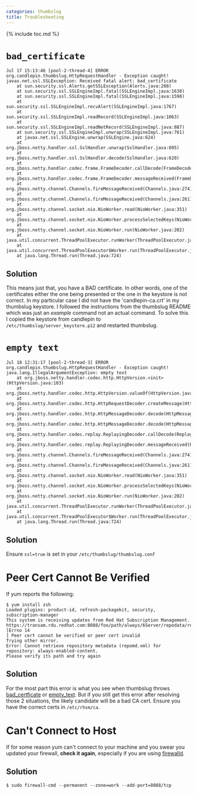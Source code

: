 ```yaml
---
categories: thumbslug
title: Troubleshooting
---
```

{% include toc.md %}

# `bad_certificate`
```console
Jul 17 15:13:46 [pool-2-thread-4] ERROR org.candlepin.thumbslug.HttpRequestHandler - Exception caught!
javax.net.ssl.SSLException: Received fatal alert: bad_certificate
	at sun.security.ssl.Alerts.getSSLException(Alerts.java:208)
	at sun.security.ssl.SSLEngineImpl.fatal(SSLEngineImpl.java:1630)
	at sun.security.ssl.SSLEngineImpl.fatal(SSLEngineImpl.java:1598)
	at sun.security.ssl.SSLEngineImpl.recvAlert(SSLEngineImpl.java:1767)
	at sun.security.ssl.SSLEngineImpl.readRecord(SSLEngineImpl.java:1063)
	at sun.security.ssl.SSLEngineImpl.readNetRecord(SSLEngineImpl.java:887)
	at sun.security.ssl.SSLEngineImpl.unwrap(SSLEngineImpl.java:761)
	at javax.net.ssl.SSLEngine.unwrap(SSLEngine.java:624)
	at org.jboss.netty.handler.ssl.SslHandler.unwrap(SslHandler.java:895)
	at org.jboss.netty.handler.ssl.SslHandler.decode(SslHandler.java:620)
	at org.jboss.netty.handler.codec.frame.FrameDecoder.callDecode(FrameDecoder.java:282)
	at org.jboss.netty.handler.codec.frame.FrameDecoder.messageReceived(FrameDecoder.java:216)
	at org.jboss.netty.channel.Channels.fireMessageReceived(Channels.java:274)
	at org.jboss.netty.channel.Channels.fireMessageReceived(Channels.java:261)
	at org.jboss.netty.channel.socket.nio.NioWorker.read(NioWorker.java:351)
	at org.jboss.netty.channel.socket.nio.NioWorker.processSelectedKeys(NioWorker.java:282)
	at org.jboss.netty.channel.socket.nio.NioWorker.run(NioWorker.java:202)
	at java.util.concurrent.ThreadPoolExecutor.runWorker(ThreadPoolExecutor.java:1145)
	at java.util.concurrent.ThreadPoolExecutor$Worker.run(ThreadPoolExecutor.java:615)
	at java.lang.Thread.run(Thread.java:724)
```

## Solution
This means just that, you have a BAD certificate. In other words, one of the
certificates either the one being presented or the one in the keystore is not
correct. In my particular case I did not have the 'candlepin-ca.crt' in my
thumbslug keystore. I followed the instructions from the thumbslug README which
was just an *example* command not an actual command. To solve this I copied the
keystore from candlepin to `/etc/thumbslug/server_keystore.p12` and restarted
thumbslug.

# `empty text`
```console
Jul 18 12:31:17 [pool-2-thread-3] ERROR org.candlepin.thumbslug.HttpRequestHandler - Exception caught!
java.lang.IllegalArgumentException: empty text
	at org.jboss.netty.handler.codec.http.HttpVersion.<init>(HttpVersion.java:103)
	at org.jboss.netty.handler.codec.http.HttpVersion.valueOf(HttpVersion.java:68)
	at org.jboss.netty.handler.codec.http.HttpRequestDecoder.createMessage(HttpRequestDecoder.java:81)
	at org.jboss.netty.handler.codec.http.HttpMessageDecoder.decode(HttpMessageDecoder.java:198)
	at org.jboss.netty.handler.codec.http.HttpMessageDecoder.decode(HttpMessageDecoder.java:107)
	at org.jboss.netty.handler.codec.replay.ReplayingDecoder.callDecode(ReplayingDecoder.java:470)
	at org.jboss.netty.handler.codec.replay.ReplayingDecoder.messageReceived(ReplayingDecoder.java:443)
	at org.jboss.netty.channel.Channels.fireMessageReceived(Channels.java:274)
	at org.jboss.netty.channel.Channels.fireMessageReceived(Channels.java:261)
	at org.jboss.netty.channel.socket.nio.NioWorker.read(NioWorker.java:351)
	at org.jboss.netty.channel.socket.nio.NioWorker.processSelectedKeys(NioWorker.java:282)
	at org.jboss.netty.channel.socket.nio.NioWorker.run(NioWorker.java:202)
	at java.util.concurrent.ThreadPoolExecutor.runWorker(ThreadPoolExecutor.java:1145)
	at java.util.concurrent.ThreadPoolExecutor$Worker.run(ThreadPoolExecutor.java:615)
	at java.lang.Thread.run(Thread.java:724)                                      
```

## Solution
Ensure `ssl=true` is set in your `/etc/thumbslug/thumbslug.conf`

# Peer Cert Cannot Be Verified
If yum reports the following:

```console
$ yum install zsh
Loaded plugins: product-id, refresh-packagekit, security, subscription-manager
This system is receiving updates from Red Hat Subscription Management.
https://transam.rdu.redhat.com:8088/foo/path/always/6Server/repodata/repomd.xml: [Errno 14
] Peer cert cannot be verified or peer cert invalid
Trying other mirror.
Error: Cannot retrieve repository metadata (repomd.xml) for repository: always-enabled-content.
Please verify its path and try again
```

## Solution
For the most part this error is what you see when thumbslug throws
[bad_certficate](#badcertificate) or [empty_text](#empty-text). But if you
still get this error after resolving those 2 situations, the likely candidate
will be a bad CA cert.  Ensure you have the correct certs in `/etc/rhsm/ca`.

# Can't Connect to Host
If for some reason yum can't connect to your machine and you swear you updated
your firewall, **check it again**, especially if you are using
[firewalld](https://fedoraproject.org/wiki/FirewallD#Working_with_firewalld).

## Solution
```console
$ sudo firewall-cmd --permanent --zone=work --add-port=8088/tcp
```
